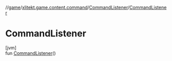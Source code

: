 //[game](../../../index.md)/[xlitekt.game.content.command](../index.md)/[CommandListener](index.md)/[CommandListener](-command-listener.md)

# CommandListener

[jvm]\
fun [CommandListener](-command-listener.md)()
